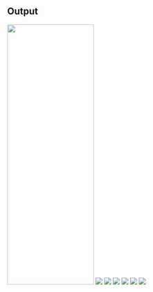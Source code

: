 ## Output

<img src="https://github.com/Rahman1412/Craftiza/blob/master/app/src/main/java/com/example/craftiza/outputs/login.png" height="600" width="200"/>
<img src="https://github.com/Rahman1412/Craftiza/blob/master/app/src/main/java/com/example/craftiza/outputs/category.png"/>
<img src="https://github.com/Rahman1412/Craftiza/blob/master/app/src/main/java/com/example/craftiza/outputs/category.png"/>
<img src="https://github.com/Rahman1412/Craftiza/blob/master/app/src/main/java/com/example/craftiza/outputs/category.png"/>
<img src="https://github.com/Rahman1412/Craftiza/blob/master/app/src/main/java/com/example/craftiza/outputs/category.png"/>
<img src="https://github.com/Rahman1412/Craftiza/blob/master/app/src/main/java/com/example/craftiza/outputs/category.png"/>
<img src="https://github.com/Rahman1412/Craftiza/blob/master/app/src/main/java/com/example/craftiza/outputs/category.png"/>
